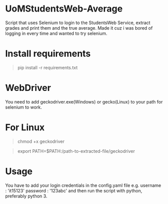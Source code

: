 # UoMStudentsWeb-Average

Script that uses Selenium to login to the StudentsWeb Service, extract grades and print them and the true average.
Made it cuz i was bored of logging in every time and wanted to try selenium.

# Install requirements
> pip install -r requirements.txt

# WebDriver
You need to add geckodriver.exe(Windows) or gecko(Linux) to your path for selenium to work.

# For Linux

> chmod +x geckodriver

> export PATH=$PATH:/path-to-extracted-file/geckodriver

# Usage
You have to add your login credentials in the config.yaml file e.g. username : 'it15123' password : '123abc' and then run the script with python, preferably python 3.

